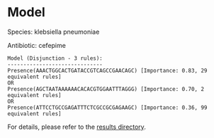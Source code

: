 
# Model

Species: klebsiella pneumoniae

Antibiotic: cefepime

```
Model (Disjunction - 3 rules):
------------------------------
Presence(AAACTGGCACTGATACCGTCAGCCGAACAGC) [Importance: 0.83, 29 equivalent rules]
OR
Presence(AGCTAATAAAAAACACACGTGGAATTTAGGG) [Importance: 0.70, 2 equivalent rules]
OR
Presence(ATTCCTGCCGAGATTTCTCGCCGCGAGAAGC) [Importance: 0.36, 99 equivalent rules]

```

For details, please refer to the [results directory](../../../../../results/scm_b/klebsiella%20pneumoniae/cefepime/repeat_3/).


